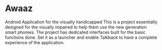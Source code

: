 # Awaaz

Android Application for the visually handicapped
This is a project essentially designed for the visually impaired to help them use the new generation smart phomes.
The project has dedicated interfaces built for the basic functions done.
Set it as a launcher and enable Talkback to have a complete experience of the application.
